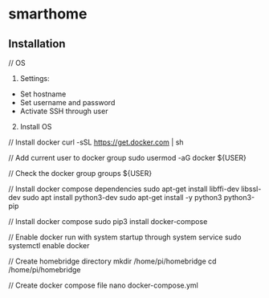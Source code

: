 # smarthome

## Installation

// OS
1. Settings:
 - Set hostname
 - Set username and password
 - Activate SSH through user
2. Install OS
   
// Install docker
curl -sSL https://get.docker.com | sh

// Add current user to docker group
sudo usermod -aG docker ${USER}

// Check the docker group
groups ${USER}

// Install docker compose dependencies
sudo apt-get install libffi-dev libssl-dev
sudo apt install python3-dev
sudo apt-get install -y python3 python3-pip

// Install docker compose
sudo pip3 install docker-compose

// Enable docker run with system startup through system service
sudo systemctl enable docker

// Create homebridge directory
mkdir /home/pi/homebridge
cd /home/pi/homebridge

// Create docker compose file
nano docker-compose.yml
